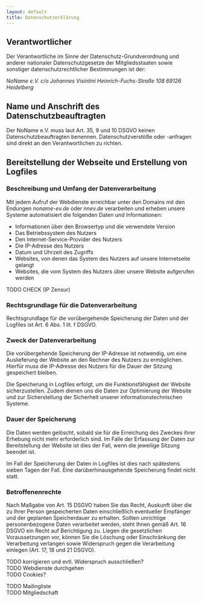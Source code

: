 ```yaml
---
layout: default
title: Datenschutzerklärung
---
```


## Verantwortlicher
Der Verantwortliche im Sinne der Datenschutz-Grundverordnung und anderer
nationaler Datenschutzgesetze der Mitgliedsstaaten sowie sonstiger
datenschutzrechtlicher Bestimmungen ist der:

<address>
NoName e.V.
c/o Johannes Visintini
Heinrich-Fuchs-Straße 108
69126 Heidelberg
</address>


## Name und Anschrift des Datenschutzbeauftragten
Der NoName e.V. muss laut Art. 35, 9 und 10 DSGVO keinen
Datenschutzbeauftragten benennen. Datenschutzverstöße oder -anfragen sind
direkt an den Verantwortlichen zu richten.


## Bereitstellung der Webseite und Erstellung von Logfiles
### Beschreibung und Umfang der Datenverarbeitung
Mit jedem Aufruf der Webdienste erreichbar unter den Domains mit den Endungen
*noname-ev.de* oder *nnev.de* verarbeiten und erheben unsere Systeme
automatisiert die folgenden Daten und Informationen:

 * Informationen über den Browsertyp und die verwendete Version
 * Das Betriebssystem des Nutzers
 * Den Internet-Service-Provider des Nutzers
 * Die IP-Adresse des Nutzers
 * Datum und Uhrzeit des Zugriffs
 * Websites, von denen das System des Nutzers auf unsere Internetseite gelangt
 * Websites, die vom System des Nutzers über unsere Website aufgerufen werden

TODO CHECK (IP Zensur)

### Rechtsgrundlage für die Datenverarbeitung
Rechtsgrundlage für die vorübergehende Speicherung der Daten und der Logfiles
ist Art. 6 Abs. 1 lit. f DSGVO.

### Zweck der Datenverarbeitung
Die vorübergehende Speicherung der IP-Adresse ist notwendig, um eine
Auslieferung der Website an den Rechner des Nutzers zu ermöglichen. Hierfür
muss die IP-Adresse des Nutzers für die Dauer der Sitzung gespeichert bleiben.

Die Speicherung in Logfiles erfolgt, um die Funktionsfähigkeit der Website
sicherzustellen. Zudem dienen uns die Daten zur Optimierung der Website und zur
Sicherstellung der Sicherheit unserer informationstechnischen Systeme.

### Dauer der Speicherung
Die Daten werden gelöscht, sobald sie für die Erreichung des Zweckes ihrer
Erhebung nicht mehr erforderlich sind. Im Falle der Erfassung der Daten zur
Bereitstellung der Website ist dies der Fall, wenn die jeweilige Sitzung
beendet ist.

Im Fall der Speicherung der Daten in Logfiles ist dies nach spätestens sieben
Tagen der Fall. Eine darüberhinausgehende Speicherung findet nicht statt.

### Betroffenenrechte
Nach Maßgabe von Art. 15 DSGVO haben Sie das Recht, Auskunft über die zu Ihrer
Person gespeicherten Daten einschließlich eventueller Empfänger und der
geplanten Speicherdauer zu erhalten. Sollten unrichtige personenbezogene Daten
verarbeitet werden, steht Ihnen gemäß Art. 16 DSGVO ein Recht auf Berichtigung
zu. Liegen die gesetzlichen Voraussetzungen vor, können Sie die Löschung
oder Einschränkung der Verarbeitung verlangen sowie Widerspruch gegen die
Verarbeitung einlegen (Art. 17, 18 und 21 DSGVO).

TODO korrigieren und evtl. Widerspruch ausschließen?<br>
TODO Webdienste durchgehen<br>
TODO Cookies?


TODO Mailingliste<br>
TODO Mitgliedschaft
